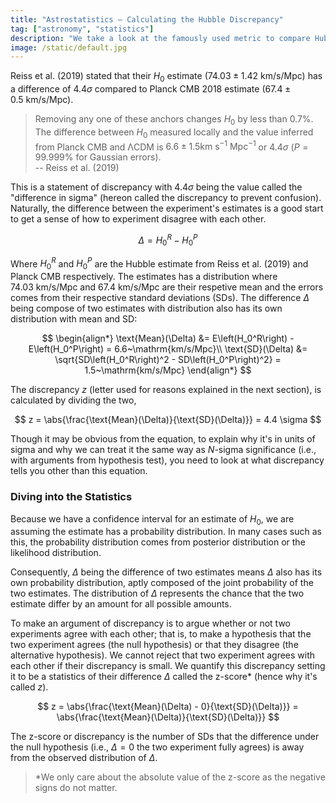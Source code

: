```yaml
---
title: "Astrostatistics — Calculating the Hubble Discrepancy"
tag: ["astronomy", "statistics"]
description: "We take a look at the famously used metric to compare Hubble constant predictions, the Hubble discrepancy."
image: /static/default.jpg
---
```


Reiss et al. (2019) stated that their $H_0$ estimate ($74.03 \pm 1.42~\mathrm{km/s/Mpc}$) has a difference of $4.4\sigma$ compared to Planck CMB 2018 estimate ($67.4 \pm 0.5~\mathrm{km/s/Mpc}$).

> Removing any one of these anchors changes $H_0$ by less than 0.7%. The difference between $H_0$ measured locally and the value inferred from Planck CMB and ΛCDM is $6.6 \pm 1.5\mathrm{km~s^{-1}~Mpc^{-1}}$ or $4.4\sigma$ ($P = 99.999\%$ for Gaussian errors).<br>-- Reiss et al. (2019)

This is a statement of discrepancy with $4.4\sigma$ being the value called the "difference in sigma" (hereon called the discrepancy to prevent confusion). Naturally, the difference between the experiment's estimates is a good start to get a sense of how to experiment disagree with each other.

$$
\Delta = H_0^R - H_0^P
$$

Where $H_0^R$ and $H_0^P$ are the Hubble estimate from Reiss et al. (2019) and Planck CMB respectively. The estimates has a distribution where $74.03~\text{km/s/Mpc}$ and $67.4~\text{km/s/Mpc}$ are their respetive mean and the errors comes from their respective standard deviations (SDs). The difference $\Delta$ being compose of two estimates with distribution also has its own distribution with mean and SD:

$$
\begin{align*}
\text{Mean}(\Delta) &= E\left(H_0^R\right) - E\left(H_0^P\right) = 6.6~\mathrm{km/s/Mpc}\\
\text{SD}(\Delta) &= \sqrt{SD\left(H_0^R\right)^2 - SD\left(H_0^P\right)^2} = 1.5~\mathrm{km/s/Mpc}
\end{align*}
$$

The discrepancy $z$ (letter used for reasons explained in the next section), is calculated by dividing the two,

$$
z = \abs{\frac{\text{Mean}(\Delta)}{\text{SD}(\Delta)}} = 4.4 \sigma
$$

Though it may be obvious from the equation, to explain why it's in units of sigma and why we can treat it the same way as $N$-sigma significance (i.e., with arguments from hypothesis test), you need to look at what discrepancy tells you other than this equation.

### Diving into the Statistics
Because we have a confidence interval for an estimate of $H_0$, we are assuming the estimate has a probability distribution. In many cases such as this, the probability distribution comes from posterior distribution or the likelihood distribution.

Consequently, $\Delta$ being the difference of two estimates means $\Delta$ also has its own probability distribution, aptly composed of the joint probability of the two estimates. The distribution of $\Delta$ represents the chance that the two estimate differ by an amount for all possible amounts.

To make an argument of discrepancy is to argue whether or not two experiments agree with each other; that is, to make a hypothesis that the two experiment agrees (the null hypothesis) or that they disagree (the alternative hypothesis). We cannot reject that two experiment agrees with each other if their discrepancy is small. We quantify this discrepancy setting it to be a statistics of their difference $\Delta$ called the z-score* (hence why it's called $z$).

$$
z = \abs{\frac{\text{Mean}(\Delta) - 0}{\text{SD}(\Delta)}} = \abs{\frac{\text{Mean}(\Delta)}{\text{SD}(\Delta)}}
$$

The z-score or discrepancy is the number of SDs that the difference under the null hypothesis (i.e., $\Delta = 0$ the two experiment fully agrees) is away from the observed distribution of $\Delta$.

> *We only care about the absolute value of the z-score as the negative signs do not matter.

<!-- ### Misconception: Discrepancy is Relative
A common misconception that authors contributed to is not directly stating the reference hypothesis.

For the Hubble tension, while Reiss et al. (2019) claims Planck CMB 2018 is $4.4\sigma$ away, Planck CMB 2018 can claim Reiss et al. (2019) to be,

 $$
 \begin{align*}
 \frac{74.03 - 67.4}{1.42} = 4.48 \approx 4.4 \\
 \frac{74.03 - 67.4}{0.5} = 15.1 \approx 15
 \end{align*}
 $$ -->